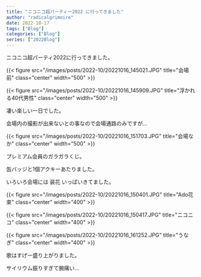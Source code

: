 ```yaml
---
title: "ニコニコ超パーティー2022 に行ってきました"
author: "radicalgrimoire"
date: 2022-10-17
tags: ["Blog"]
categories: ["Blog"]
series: ["2022Blog"]
---
```



ニコニコ超パーティ2022に行ってきました。

{{< figure src="/images/posts/2022-10/20221016_145021.JPG" title="会場前" class="center" width="500" >}}

{{< figure src="/images/posts/2022-10/20221016_145909.JPG" title="浮かれる40代男性" class="center" width="500" >}}



凄い楽しい一日でした。


会場内の撮影が出来ないとの事なので会場通路のみですが…


{{< figure src="/images/posts/2022-10/20221016_151703.JPG" title="会場なか" class="center" width="500" >}}



プレミアム会員のガラガラくじ。

缶バッジと1個アクキーあたりました。



いろいろ会場には 装花 いっぱいきてました。

{{< figure src="/images/posts/2022-10/20221016_150401.JPG" title="Ado花束" class="center" width="400" >}}

{{< figure src="/images/posts/2022-10/20221016_150417.JPG" title="ニコニコ" class="center" width="400" >}}

{{< figure src="/images/posts/2022-10/20221016_161252.JPG" title="うなぎ" class="center" width="400" >}}


歌はすげー盛り上がりました。

サイリウム振りすぎて腕痛い…
